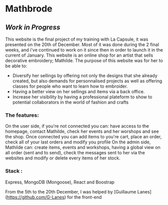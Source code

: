# Mathbrode

## _Work in Progress_

This website is the final project of my training with La Capsule, it was presented on the 20th of December. Most of it was done during the 2 final weeks, and i've continued to work on it since then in order to launch it in the current of January. 
This website is an online shop for an artist that sells decorative embroidery; Mathilde. The purpose of this website was for her to be able to:
  - Diversify her sellings by offering not only the designs that she already created, but also demands for personnalised projects as well as offering classes for people who want to learn how to embroider.
  - Having a better view on her sellings and items via a back office.
  - Increase her visibility by having a professional plateform to show to potential collaborators in the world of fashion and crafts
  
### The features:
On the user side, if you're not connected you can: have access to the homepage, contact Mathilde, check her events and her worshops and see the shop. Once connected you can add items to you're cart, place an order, check all of your last orders and modify you profile
On the admin side, Mathilde can: create items, events and workshops, having a global view on all order (sent and to send), check the messages sent to her via the websites and modify or delete every items of her stock.


### Stack :
Express, MongoDB (Mongoose), React and Boostrap 




From the 5th to the 20th December, I was helped by [Guillaume Lanes] (<https://github.com/G-Lanes>) for the front-end
